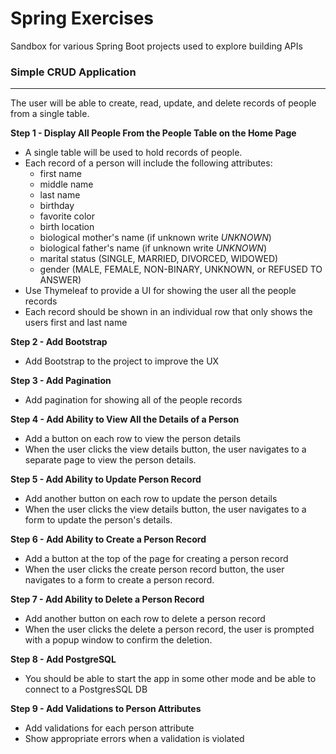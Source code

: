 # Spring Exercises
Sandbox for various Spring Boot projects used to explore building APIs

### **Simple CRUD Application**
---
The user will be able to create, read, update, and delete records of people from a single table.

**Step 1 - Display All People From the People Table on the Home Page**
* A single table will be used to hold records of people.
* Each record of a person will include the following attributes:
  * first name
  * middle name
  * last name
  * birthday
  * favorite color
  * birth location
  * biological mother's name (if unknown write _UNKNOWN_)
  * biological father's name (if unknown write _UNKNOWN_)
  * marital status (SINGLE, MARRIED, DIVORCED, WIDOWED)
  * gender (MALE, FEMALE, NON-BINARY, UNKNOWN, or REFUSED TO ANSWER)
* Use Thymeleaf to provide a UI for showing the user all the people records
* Each record should be shown in an individual row that only shows the users first and last name

**Step 2 - Add Bootstrap**
* Add Bootstrap to the project to improve the UX

**Step 3 - Add Pagination**
* Add pagination for showing all of the people records

**Step 4 - Add Ability to View All the Details of a Person**
* Add a button on each row to view the person details
* When the user clicks the view details button, the user navigates to a separate page to view the person details.

**Step 5 - Add Ability to Update Person Record**
* Add another button on each row to update the person details
* When the user clicks the view details button, the user navigates to a form to update the person's details.

**Step 6 - Add Ability to Create a Person Record**
* Add a button at the top of the page for creating a person record
* When the user clicks the create person record button, the user navigates to a form to create a person record.

**Step 7 - Add Ability to Delete a Person Record**
* Add another button on each row to delete a person record
* When the user clicks the delete a person record, the user is prompted with a popup window to confirm the deletion.

**Step 8 - Add PostgreSQL**
* You should be able to start the app in some other mode and be able to connect to a PostgresSQL DB

**Step 9 - Add Validations to Person Attributes**
* Add validations for each person attribute
* Show appropriate errors when a validation is violated
